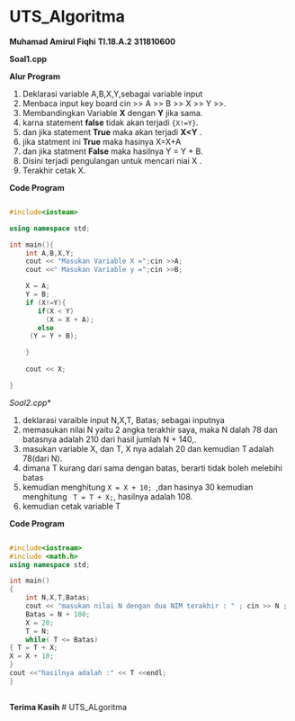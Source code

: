 # UTS_Algoritma
**Muhamad Amirul Fiqhi**
**TI.18.A.2**
**311810600**

**Soal1.cpp**

**Alur Program**

1. Deklarasi variable A,B,X,Y,sebagai variable input
2. Menbaca input key board cin >> A >> B >> X >> Y >>.
3. Membandingkan Variable **X** dengan **Y** jika sama.
4. karna statement **false** tidak akan terjadi ```{X!=Y}```.
5. dan jika statement **True** maka akan terjadi **X<Y** .
6. jika statment ini **True** maka hasinya  X=X+A
7. dan jika statment **False** maka hasilnya  Y = Y + B.
8. Disini terjadi pengulangan untuk mencari niai X .
9. Terakhir cetak X.

**Code Program**

```c++

#include<iosteam>

using namespace std;

int main(){
    int A,B,X,Y;
    cout << "Masukan Variable X =";cin >>A;
    cout <<" Masukan Variable y =";cin >>B;

    X = A;
    Y = B;
    if (X!=Y){
       if(X < Y)
         (X = X + A);
       else
	 (Y = Y + B);

    }
  
    cout << X;

}

```
*Soal2.cpp**

1. deklarasi varaible input N,X,T, Batas;
sebagai inputnya
2. memasukan nilai N yaitu 2 angka terakhir saya, maka N dalah 78
dan batasnya adalah 210 dari hasil jumlah N + 140,.
3. masukan variable X, dan T, X nya adalah 20 dan kemudian T adalah 78(dari N).
4. dimana T kurang dari sama dengan batas, berarti tidak boleh melebihi batas 
5. kemudian menghitung ```X = X + 10;
```,dan hasinya 30 kemudian menghitung ```
T = T + X;```,
hasilnya adalah 108.
6. kemudian cetak variable T 

**Code Program**

```c++

#include<iostream>
#include <math.h>
using namespace std;

int main()
{
    int N,X,T,Batas;
    cout << "masukan nilai N dengan dua NIM terakhir : " ; cin >> N ;
    Batas = N + 100;
    X = 20;
    T = N;
    while( T <= Batas)
{ T = T + X;
X = X + 10;
}
cout <<"hasilnya adalah :" << T <<endl;
}
 
```
**Terima Kasih** # UTS_ALgoritma
